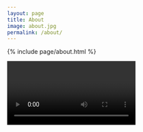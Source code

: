 ```yaml
---
layout: page
title: About
image: about.jpg
permalink: /about/
---
```


{% include page/about.html %}

<video id="videofile"></video>
<script>

const videofile = document.getElementById("videofile");
const obj_url = URL.createObjectURL(blob);
videofile.src = obj_url;
videofile.play();
URL.revokeObjectURL(obj_url);

</script>